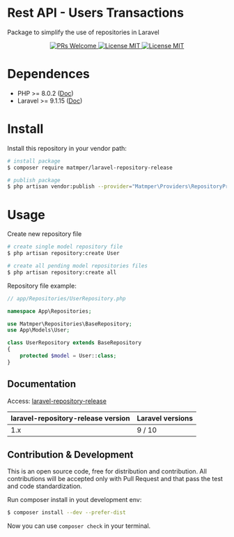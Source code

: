 # Rest API - Users Transactions

Package to simplify the use of repositories in Laravel

<p align="center">
    <a href="http://makeapullrequest.com">
        <img src="https://img.shields.io/badge/PRs-welcome-brightgreen.svg?style=flat-square" alt="PRs Welcome">
    </a>
    <a href="https://github.com/matmper/laravel-repository-release/actions/workflows/github_actions.yml?query=branch%3Amain+event%3Apush">
        <img src="https://github.com/matmper/laravel-repository-release/actions/workflows/github_actions.yml/badge.svg?event=push" alt="License MIT">
    </a>
    <a href="https://en.wikipedia.org/wiki/Proprietary_software">
        <img src="https://img.shields.io/badge/license-Proprietary-blue.svg?style=flat-square" alt="License MIT">
    </a>
</p>

# Dependences
- PHP >= 8.0.2 ([Doc](https://www.php.net/releases/8.0/pt_BR.php))
- Laravel >= 9.1.15 ([Doc](https://laravel.com/docs/9.x/releases))

# Install

Install this repository in your vendor path:

```bash
# install package
$ composer require matmper/laravel-repository-release

# publish package
$ php artisan vendor:publish --provider="Matmper\Providers\RepositoryProvider"
````

# Usage

Create new repository file
```bash
# create single model repository file
$ php artisan repository:create User

# create all pending model repositories files
$ php artisan repository:create all
```

Repository file example:
```php
// app/Repositories/UserRepository.php

namespace App\Repositories;

use Matmper\Repositories\BaseRepository;
use App\Models\User;

class UserRepository extends BaseRepository
{
    protected $model = User::class;
}
```

## Documentation

Access: [laravel-repository-release](https://matheusp.com.br/laravel-repository-release)

| laravel-repository-release version | Laravel versions |
|---|---|
| 1.x  | 9 / 10 |

## Contribution & Development

This is an open source code, free for distribution and contribution. All contributions will be accepted only with Pull Request and that pass the test and code standardization.

Run composer install in yout development env:
```bash
$ composer install --dev --prefer-dist
```

Now you can use `composer check` in your terminal.